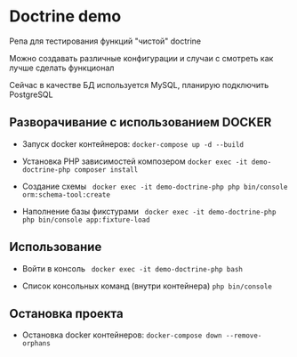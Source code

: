 # Doctrine demo

Репа для тестирования функций "чистой" doctrine

Можно создавать различные конфигурации и случаи с смотреть как лучше сделать функционал

Сейчас в качестве БД используется MySQL, планирую подключить PostgreSQL
## Разворачивание с использованием DOCKER

* Запуск docker контейнеров: ```docker-compose up -d --build```

* Установка PHP зависимостей композером
```docker exec -it demo-doctrine-php composer install```

* Создание схемы
``` docker exec -it demo-doctrine-php php bin/console orm:schema-tool:create```

* Наполнение базы фикстурами
``` docker exec -it demo-doctrine-php php bin/console app:fixture-load```

## Использование

* Войти в консоль
``` docker exec -it demo-doctrine-php bash```

* Список консольных команд (внутри контейнера)
``` php bin/console ```

## Остановка проекта
* Остановка docker контейнеров: ```docker-compose down --remove-orphans```
